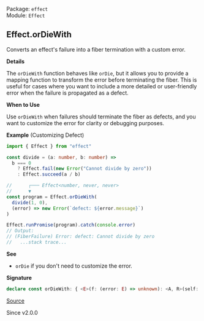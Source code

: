 Package: `effect`<br />
Module: `Effect`<br />

## Effect.orDieWith

Converts an effect's failure into a fiber termination with a custom error.

**Details**

The `orDieWith` function behaves like `orDie`, but it allows you to provide a mapping
function to transform the error before terminating the fiber. This is useful for cases where
you want to include a more detailed or user-friendly error when the failure is propagated
as a defect.

**When to Use**

Use `orDieWith` when failures should terminate the fiber as defects, and you want to customize
the error for clarity or debugging purposes.

**Example** (Customizing Defect)

```ts
import { Effect } from "effect"

const divide = (a: number, b: number) =>
  b === 0
    ? Effect.fail(new Error("Cannot divide by zero"))
    : Effect.succeed(a / b)

//      ┌─── Effect<number, never, never>
//      ▼
const program = Effect.orDieWith(
  divide(1, 0),
  (error) => new Error(`defect: ${error.message}`)
)

Effect.runPromise(program).catch(console.error)
// Output:
// (FiberFailure) Error: defect: Cannot divide by zero
//   ...stack trace...
```

**See**

- `orDie` if you don't need to customize the error.

**Signature**

```ts
declare const orDieWith: { <E>(f: (error: E) => unknown): <A, R>(self: Effect<A, E, R>) => Effect<A, never, R>; <A, E, R>(self: Effect<A, E, R>, f: (error: E) => unknown): Effect<A, never, R>; }
```

[Source](https://github.com/Effect-TS/effect/tree/main/packages/effect/src/Effect.ts#L11321)

Since v2.0.0